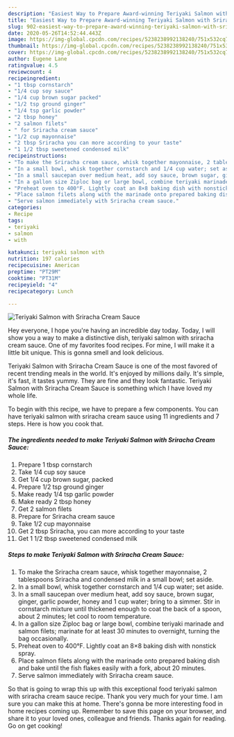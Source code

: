 ```yaml
---
description: "Easiest Way to Prepare Award-winning Teriyaki Salmon with Sriracha Cream Sauce"
title: "Easiest Way to Prepare Award-winning Teriyaki Salmon with Sriracha Cream Sauce"
slug: 902-easiest-way-to-prepare-award-winning-teriyaki-salmon-with-sriracha-cream-sauce
date: 2020-05-26T14:52:44.443Z
image: https://img-global.cpcdn.com/recipes/5238238992138240/751x532cq70/teriyaki-salmon-with-sriracha-cream-sauce-recipe-main-photo.jpg
thumbnail: https://img-global.cpcdn.com/recipes/5238238992138240/751x532cq70/teriyaki-salmon-with-sriracha-cream-sauce-recipe-main-photo.jpg
cover: https://img-global.cpcdn.com/recipes/5238238992138240/751x532cq70/teriyaki-salmon-with-sriracha-cream-sauce-recipe-main-photo.jpg
author: Eugene Lane
ratingvalue: 4.5
reviewcount: 4
recipeingredient:
- "1 tbsp cornstarch"
- "1/4 cup soy sauce"
- "1/4 cup brown sugar packed"
- "1/2 tsp ground ginger"
- "1/4 tsp garlic powder"
- "2 tbsp honey"
- "2 salmon filets"
- " for Sriracha cream sauce"
- "1/2 cup mayonnaise"
- "2 tbsp Sriracha you can more according to your taste"
- "1 1/2 tbsp sweetened condensed milk"
recipeinstructions:
- "To make the Sriracha cream sauce, whisk together mayonnaise, 2 tablespoons Sriracha and condensed milk in a small bowl; set aside."
- "In a small bowl, whisk together cornstarch and 1/4 cup water; set aside."
- "In a small saucepan over medium heat, add soy sauce, brown sugar, ginger, garlic powder, honey and 1 cup water; bring to a simmer. Stir in cornstarch mixture until thickened enough to coat the back of a spoon, about 2 minutes; let cool to room temperature."
- "In a gallon size Ziploc bag or large bowl, combine teriyaki marinade and salmon filets; marinate for at least 30 minutes to overnight, turning the bag occasionally."
- "Preheat oven to 400°F. Lightly coat an 8×8 baking dish with nonstick spray."
- "Place salmon filets along with the marinade onto prepared baking dish and bake until the fish flakes easily with a fork, about 20 minutes."
- "Serve salmon immediately with Sriracha cream sauce."
categories:
- Recipe
tags:
- teriyaki
- salmon
- with

katakunci: teriyaki salmon with 
nutrition: 197 calories
recipecuisine: American
preptime: "PT29M"
cooktime: "PT31M"
recipeyield: "4"
recipecategory: Lunch

---
```



![Teriyaki Salmon with Sriracha Cream Sauce](https://img-global.cpcdn.com/recipes/5238238992138240/751x532cq70/teriyaki-salmon-with-sriracha-cream-sauce-recipe-main-photo.jpg)

Hey everyone, I hope you're having an incredible day today. Today, I will show you a way to make a distinctive dish, teriyaki salmon with sriracha cream sauce. One of my favorites food recipes. For mine, I will make it a little bit unique. This is gonna smell and look delicious.



Teriyaki Salmon with Sriracha Cream Sauce is one of the most favored of recent trending meals in the world. It's enjoyed by millions daily. It's simple, it's fast, it tastes yummy. They are fine and they look fantastic. Teriyaki Salmon with Sriracha Cream Sauce is something which I have loved my whole life.


To begin with this recipe, we have to prepare a few components. You can have teriyaki salmon with sriracha cream sauce using 11 ingredients and 7 steps. Here is how you cook that.

<!--inarticleads1-->

##### The ingredients needed to make Teriyaki Salmon with Sriracha Cream Sauce:

1. Prepare 1 tbsp cornstarch
1. Take 1/4 cup soy sauce
1. Get 1/4 cup brown sugar, packed
1. Prepare 1/2 tsp ground ginger
1. Make ready 1/4 tsp garlic powder
1. Make ready 2 tbsp honey
1. Get 2 salmon filets
1. Prepare  for Sriracha cream sauce
1. Take 1/2 cup mayonnaise
1. Get 2 tbsp Sriracha, you can more according to your taste
1. Get 1 1/2 tbsp sweetened condensed milk




<!--inarticleads2-->

##### Steps to make Teriyaki Salmon with Sriracha Cream Sauce:

1. To make the Sriracha cream sauce, whisk together mayonnaise, 2 tablespoons Sriracha and condensed milk in a small bowl; set aside.
1. In a small bowl, whisk together cornstarch and 1/4 cup water; set aside.
1. In a small saucepan over medium heat, add soy sauce, brown sugar, ginger, garlic powder, honey and 1 cup water; bring to a simmer. Stir in cornstarch mixture until thickened enough to coat the back of a spoon, about 2 minutes; let cool to room temperature.
1. In a gallon size Ziploc bag or large bowl, combine teriyaki marinade and salmon filets; marinate for at least 30 minutes to overnight, turning the bag occasionally.
1. Preheat oven to 400°F. Lightly coat an 8×8 baking dish with nonstick spray.
1. Place salmon filets along with the marinade onto prepared baking dish and bake until the fish flakes easily with a fork, about 20 minutes.
1. Serve salmon immediately with Sriracha cream sauce.




So that is going to wrap this up with this exceptional food teriyaki salmon with sriracha cream sauce recipe. Thank you very much for your time. I am sure you can make this at home. There's gonna be more interesting food in home recipes coming up. Remember to save this page on your browser, and share it to your loved ones, colleague and friends. Thanks again for reading. Go on get cooking!
